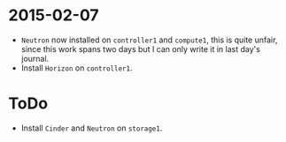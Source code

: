 # 2015-02-07
* `Neutron` now installed on `controller1` and `compute1`, this is quite unfair, since this work spans two days but I can only write it in last day's journal.
* Install `Horizon` on `controller1`.

# ToDo
* Install `Cinder` and `Neutron` on `storage1`.
